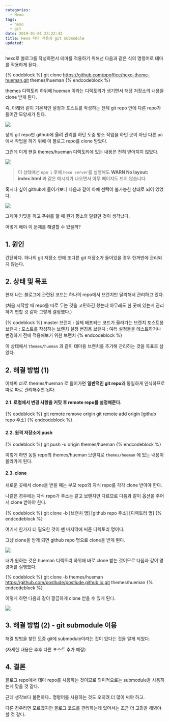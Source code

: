 ```yaml
---
categories:
  - Hexo
tags:
  - hexo
  - git
date: 2019-01-01 23:22:43
title: Hexo 테마 적용과 git submodule
updated:
---
```


hexo로 블로그를 작성하면서 테마를 적용하기 위해선 다음과 같은 식의 명령어로 테마를 적용하게 된다.

{% codeblock %}
  git clone https://github.com/ppoffice/hexo-theme-hueman.git themes/hueman
{% endcodeblock %}

themes 디렉토리 하위에 hueman 이라는 디렉토리가 생기면서 해당 저장소의 내용을 clone 받게 된다.

즉, 아래와 같이 기본적인 설정과 포스트를 작성하는 전체 git repo 안에 다른 repo가 들어간 모양새가 된다.

![](/img/hexo-themes-and-git-submodule-1.JPG)

상위 git repo만 github에 올려 관리를 하던 도중 평소 작업을 하던 곳이 아닌 다른 pc에서 작업을 하기 위해 이 블로그 repo를 clone 받았다.

그런데 이게 왠걸 themes/hueman 디렉토리에 있는 내용은 전혀 받아지지 않았다.

![](/img/hexo-themes-and-git-submodule-2.JPG)

> 이 상태에선 <code>npm i</code> 후에 <code>hexo server</code>를 실행해도 **WARN  No layout: index.html** 과 같은 메시지가 나오면서 아무 페이지도 뜨지 않습니다.

혹시나 싶어 github에 들어가보니 다음과 같이 아예 선택이 불가능한 상태로 되어 있었다.

![](/img/hexo-themes-and-git-submodule-3.JPG)

그제야 커밋을 하고 푸쉬를 할 때 뭔가 평소와 달랐던 것이 생각났다.

어떻게 해야 이 문제를 해결할 수 있을까?
<br>

## 1. 원인

간단하다. 하나의 git 저장소 안에 또다른 git 저장소가 들어있을 경우 한꺼번에 관리되지 않는다.

## 2. 상태 및 목표

현재 나는 블로그에 관련된 코드는 하나의 repo에서 브랜치만 달리해서 관리하고 있다.

(처음 시작할 때 repo를 따로 두는 것을 고민하긴 했는데 아무래도 한 곳에 있는게 관리하기 편할 것 같아 그렇게 결정했다.)

{% codeblock %}
  master 브랜치 : 실제 배포되는 코드가 올라가는 브랜치
  포스트용 브랜치 : 포스트를 작성하는 브랜치
  설정 변경용 브랜치 : 여러 설정들을 테스트하거나 변경하기 전에 적용해보기 위한 브랜치
{% endcodeblock %}

이 상태에서 <code>themes/hueman</code> 과 같이 테마용 브랜치를 추가해 관리하는 것을 목표로 삼았다.

## 2. 해결 방법 (1)

어차피 cli로 themes/hueman 로 들어가면 **일반적인 git repo**와 동일하게 인식하므로 따로 따로 관리해주면 된다.

#### 2.1. 로컬에서 변경 사항을 커밋 후 remote repo를 설정해준다.

{% codeblock %}
  git remote remove origin
  git remote add origin [github repo 주소]
{% endcodeblock %}

#### 2.2. 원격 저장소에 push

{% codeblock %}
  git push -u origin themes/hueman
{% endcodeblock %}

이렇게 하면 동일 repo의 themes/hueman 브랜치로 <code>themes/hueman</code> 에 있는 내용이 올라가게 된다.

#### 2.3. clone

새로운 곳에서 clone을 받을 때는 부모 repo와 자식 repo를 각각 clone 받아야 한다.

나같은 경우에는 자식 repo가 주소는 같고 브랜치만 다르므로 다음과 같이 옵션을 주어서 clone 받아야 한다.

{% codeblock %}
  git clone -b [브랜치 명] [github repo 주소] [디렉토리 명]
{% endcodeblock %}

여기서 한가지 더 필요한 것이 맨 마지막에 써준 디렉토리 명이다.

그냥 clone을 받게 되면 github repo 명으로 clone을 받게 된다.

![](/img/hexo-themes-and-git-submodule-4.JPG)

내가 원하는 것은 hueman 디렉토리 하위에 바로 clone 받는 것이므로 다음과 같이 명령어를 실행했다.

{% codeblock %}
  git clone -b themes/hueman https://github.com/postlude/postlude.github.io.git themes/hueman
{% endcodeblock %}

이렇게 하면 다음과 같이 깔끔하게 clone 받을 수 있게 된다.

![](/img/hexo-themes-and-git-submodule-5.JPG)

## 3. 해결 방법 (2) - git submodule 이용

해결 방법을 찾던 도중 git에 submodule이라는 것이 있다는 것을 알게 되었다.

(자세한 내용은 추후 다른 포스트 추가 예정)

## 4. 결론

블로그 repo에서 테마 repo를 사용하는 것이므로 의미적으로는 submodule을 사용하는게 맞을 것 같다.

근데 생각보다 불편하다.. 명령어를 사용하는 것도 오히려 더 많이 써야 하고.

다른 경우라면 모르겠지만 블로그 코드를 관리하는데 있어서는 조금 더 고민을 해봐야 할 것 같다.